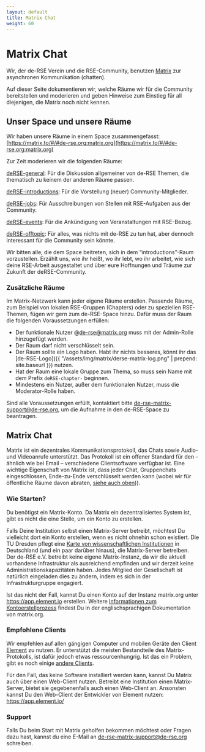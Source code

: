 ```yaml
---
layout: default
title: Matrix Chat
weight: 60
---
```


# Matrix Chat

Wir, der de-RSE Verein und die RSE-Community, benutzen [Matrix](https://matrix.org) zur asynchronen Kommunikation (chatten).

Auf dieser Seite dokumentieren wir, welche Räume wir für die Community bereitstellen und moderieren und geben Hinweise zum Einstieg für all diejenigen, die Matrix noch nicht kennen.

## Unser Space und unsere Räume

Wir haben unsere Räume in einem Space zusammengefasst: [https://matrix.to/#/#de-rse.org:matrix.org](https://matrix.to/#/#de-rse.org:matrix.org)

Zur Zeit moderieren wir die folgenden Räume:

[deRSE-general](https://matrix.to/#/#de-rse.org-general:matrix.org): Für die Diskussion allgemeiner von de-RSE Themen, die thematisch zu keinem der anderen Räume passen.

[deRSE-introductions](https://matrix.to/#/#de-rse.org-introductions:matrix.org): Für die Vorstellung (neuer) Community-Mitglieder.

[deRSE-jobs](https://matrix.to/#/#de-rse.org-jobs:matrix.org): Für Ausschreibungen von Stellen mit RSE-Aufgaben aus der Community.

[deRSE-events](https://matrix.to/#/#de-rse.org-events:matrix.org): Für die Ankündigung von Veranstaltungen mit RSE-Bezug.

[deRSE-offtopic](https://matrix.to/#/#de-rse.org-offtopic:matrix.org): Für alles, was nichts mit de-RSE zu tun hat, aber dennoch interessant für die Community sein könnte.

Wir bitten alle, die dem Space beitreten, sich in dem “introductions”-Raum vorzustellen.
Erzählt uns, wie ihr heißt, wo ihr lebt, wo ihr arbeitet, wie sich deine RSE-Arbeit ausgestaltet und über eure Hoffnungen und Träume zur Zukunft der deRSE-Community.

### Zusätzliche Räume

Im Matrix-Netzwerk kann jeder eigene Räume erstellen.
Passende Räume, zum Beispiel von lokalen RSE-Gruppen (Chapters) oder zu speziellen RSE-Themen, fügen wir gern zum de-RSE-Space hinzu.
Dafür muss der Raum die folgenden Voraussetzungen erfüllen:

- Der funktionale Nutzer @de-rse@matrix.org muss mit der Admin-Rolle hinzugefügt werden.
- Der Raum darf nicht verschlüsselt sein.
- Der Raum sollte ein Logo haben.
  Habt ihr nichts besseres, könnt ihr das [de-RSE-Logo]({{ "/assets/img/matrix/derse-matrix-log.png" | prepend: site.baseurl }}) nutzen.
- Hat der Raum eine lokale Gruppe zum Thema, so muss sein Name mit dem Prefix `deRSE-chapter-` beginnen.
- Mindestens ein Nutzer, außer dem funktionalen Nutzer, muss die Moderator-Rolle haben.

Sind alle Voraussetzungen erfüllt, kontaktiert bitte [de-rse-matrix-support@de-rse.org](mailto:de-rse-matrix-support@de-rse.org), um die Aufnahme in den de-RSE-Space zu beantragen.

## Matrix Chat

Matrix ist ein dezentrales Kommunikationsprotokoll, das Chats sowie Audio- und Videoanrufe unterstützt.
Das Protokoll ist ein offener Standard für den – ähnlich wie bei Email – verschiedene Clientsoftware verfügbar ist.
Eine wichtige Eigenschaft von Matrix ist, dass jeder Chat, Gruppenchats eingeschlossen, Ende-zu-Ende verschlüsselt werden kann (wobei wir für öffentliche Räume davon abraten,  [siehe auch oben](#zusätzliche-räume))).

### Wie Starten?

Du benötigst ein Matrix-Konto.
Da Matrix ein dezentralisiertes System ist, gibt es nicht die eine Stelle, um ein Konto zu erstellen.

Falls Deine Institution selbst einen Matrix-Server betreibt, möchtest Du vielleicht dort ein Konto erstellen, wenn es nicht ohnehin schon existiert.
Die TU Dresden pflegt eine [Karte von wissenschaftlichen Institutionen](https://doc.matrix.tu-dresden.de/images/federation_map.svg) in Deutschland (und ein paar darüber hinaus), die Matrix-Server betreiben.
Der de-RSE e.V. betreibt keine eigene Matrix-Instanz, da wir die aktuell vorhandene Infrastruktur als ausreichend empfinden und wir derzeit keine Administrationskapazitäten haben.
Jedes Mitglied der Gesellschaft ist natürlich eingeladen dies zu ändern, indem es sich in der Infrastrukturgruppe engagiert.

Ist das nicht der Fall, kannst Du einen Konto auf der Instanz matrix.org unter <https://app.element.io> erstellen.
Weitere [Informationen zum Kontoerstellprozess](https://matrix.org/docs/chat_basics/matrix-for-im/) findest Du in der englischsprachigen Dokumentation von matrix.org.

### Empfohlene Clients

Wir empfehlen auf allen gängigen Computer und mobilen Geräte den Client [Element](https://element.io/download) zu nutzen.
Er unterstützt die meisten Bestandteile des Matrix-Protokolls, ist dafür jedoch etwas ressourcenhungrig.
Ist das ein Problem, gibt es noch einige [andere Clients](https://matrix.org/ecosystem/clients/).

Für den Fall, das keine Software installiert werden kann, kannst Du Matrix auch über einen Web-Client nutzen.
Betreibt eine Institution einen Matrix-Server, bietet sie gegebenenfalls auch einen Web-Client an.
Ansonsten kannst Du den Web-Client der Entwickler von Element nutzen: <https://app.element.io/>

### Support

Falls Du beim Start mit Matrix geholfen bekommen möchtest oder Fragen dazu hast, kannst du eine E-Mail an [de-rse-matrix-support@de-rse.org](mailto:de-rse-matrix-support@de-rse.org) schreiben.
